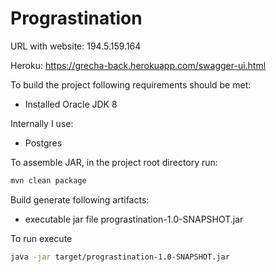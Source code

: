 # Prograstination

URL with website:
194.5.159.164

Heroku:
https://grecha-back.herokuapp.com/swagger-ui.html



To build the project following requirements should be met:
* Installed Oracle JDK 8

Internally I use:
* Postgres

To assemble JAR, in the project root directory run:
```bash
mvn clean package
```

Build generate following artifacts:
- executable jar file prograstination-1.0-SNAPSHOT.jar


To run execute 
```bash
java -jar target/prograstination-1.0-SNAPSHOT.jar
```